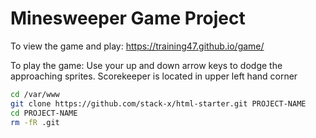 # Minesweeper Game Project

To view the game and play: https://training47.github.io/game/

To play the game: Use your up and down arrow keys to dodge the approaching sprites.
Scorekeeper is located in upper left hand corner

```sh
cd /var/www
git clone https://github.com/stack-x/html-starter.git PROJECT-NAME
cd PROJECT-NAME
rm -fR .git
```
